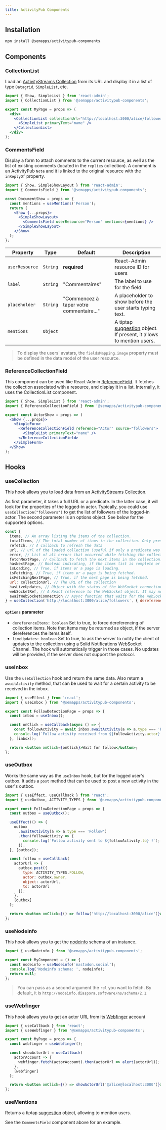 ```yaml
---
title: ActivityPub Components
---
```


## Installation

```bash
npm install @semapps/activitypub-components
```

## Components

### CollectionList

Load an [ActivityStreams Collection](https://www.w3.org/TR/activitystreams-core/#collections) from its URL and display it in a list of type `Datagrid`, `SimpleList`, etc.

```jsx
import { Show, SimpleList } from 'react-admin';
import { CollectionList } from '@semapps/activitypub-components';

export const MyPage = props => (
  <div>
    <CollectionList collectionUrl="http://localhost:3000/alice/followers" resource="Actor">
      <SimpleList primaryText="name" />
    </CollectionList>
  </div>
);
```

### CommentsField

Display a form to attach comments to the current resource, as well as the list of existing comments (located in the `replies` collection). A comment is an ActivityPub `Note` and it is linked to the original resource with the `inReplyOf` property.

```jsx
import { Show, SimpleShowLayout } from 'react-admin';
import { CommentsField } from '@semapps/activitypub-components';

const DocumentShow = props => {
  const mentions = useMentions('Person');
  return (
    <Show {...props}>
      <SimpleShowLayout>
        <CommentsField userResource="Person" mentions={mentions} />
      </SimpleShowLayout>
    </Show>
  );
};
```

| Property       | Type     | Default                                  | Description                                                                                                        |
| -------------- | -------- | ---------------------------------------- | ------------------------------------------------------------------------------------------------------------------ |
| `userResource` | `String` | **required**                             | React-Admin resource ID for users                                                                                  |
| `label`        | `String` | "Commentaires"                           | The label to use for the field                                                                                     |
| `placeholder`  | `String` | "Commencez à taper votre commentaire..." | A placeholder to show before the user starts typing text.                                                          |
| `mentions`     | `Object` |                                          | A tiptap [suggestion](https://tiptap.dev/api/utilities/suggestion) object. If present, it allows to mention users. |

> To display the users' avatars, the `fieldsMapping.image` property must be defined in the data model of the user resource.

### ReferenceCollectionField

This component can be used like React-Admin [ReferenceField](https://marmelab.com/react-admin/Fields.html#referencefield). It fetches the collection associated with a resource, and display it in a list. Internally, it uses the CollectionList component.

```jsx
import { Show, SimpleList } from 'react-admin';
import { ReferenceCollectionField } from '@semapps/activitypub-components';

export const ActorShow = props => (
  <Show {...props}>
    <SimpleForm>
      <ReferenceCollectionField reference="Actor" source="followers">
        <SimpleList primaryText="name" />
      </ReferenceCollectionField>
    </SimpleForm>
  </Show>
);
```

## Hooks

### useCollection

This hook allows you to load data from an [ActivityStreams Collection](https://www.w3.org/TR/activitystreams-core/#collections).

As first parameter, it takes a full URL or a predicate. In the latter case, it will look for the properties of the logged-in actor. Typically, you could use `useCollection("followers")` to get the list of followers of the logged-in actor. The second parameter is an options object. See below for the supported options.

```jsx
const {
  items, // An array listing the items of the collection.
  totalItems, // The total number of items in the collection. Only present if the collection is not paginated or if the server yields totalItems
  refetch, // A callback to refresh the data
  url, // url of the loaded collection (useful if only a predicate was passed)
  error, // List of all errors that occurred while fetching the collection and its items or undefined.
  fetchNextPage, // Callback to fetch the next items in the collection.
  hasNextPage, // Boolean indicating, if the items list is complete or if there are more items retrievable.
  isLoading, // True, if items or a page is loading.
  isFetching, // True, if items or a page is being fetched.
  isFetchingNextPage, // True, if the next page is being fetched.
  url: collectionUrl, // The URL of the collection
  hasLiveUpdates, // Object with the status of the WebSocket connection ('connected', 'closed', 'error') and eventually the error
  webSocketRef, // A React reference to the WebSocket object. It may not be initialized yet.
  awaitWebSocketConnection // Async function that waits for the WebSocket connection to be established. Returns the WebSocket ref.
} = useCollection('http://localhost:3000/alice/followers', { dereferenceItems: false, liveUpdates: true });
```

#### `options` parameter

- `dereferenceItems: boolean` Set to true, to force dereferencing of collection items. Note that items may be returned as object, if the server dereferences the items itself.
- `liveUpdates: boolean` Set to true, to ask the server to notify the client of updates to the collection using a Solid Notifications WebSocket Channel. The hook will automatically trigger in those cases. No updates will be provided, if the server does not support the protocol.

### useInbox

Use the `useCollection` hook and return the same data. Also return a `awaitActivity` method, that can be used to wait for a certain activity to be received in the inbox.

```jsx
import { useEffect } from 'react';
import { useInbox } from '@semapps/activitypub-components';

export const FollowDetectionPage = props => {
  const inbox = useInbox();

  const onClick = useCallback(async () => {
    const followActivity = await inbox.awaitActivity(a => a.type === 'Follow');
    console.log(`Follow activity received from ${followActivity.actor} !`);
  }, [inbox]);

  return <button onClick={onClick}>Wait for follow</button>;
};
```

### useOutbox

Works the same way as the `useInbox` hook, but for the logged user's outbox. It adds a `post` method that can be used to post a new activity in the user's outbox.

```jsx
import { useEffect, useCallback } from 'react';
import { useOutbox, ACTIVITY_TYPES } from '@semapps/activitypub-components';

export const FollowDetectionPage = props => {
  const outbox = useOutbox();

  useEffect(() => {
    outbox
      .awaitActivity(a => a.type === 'Follow')
      .then(followActivity => {
        console.log(`Follow activity sent to ${followActivity.to} !`);
      });
  }, [outbox]);

  const follow = useCallback(
    actorUrl => {
      outbox.post({
        type: ACTIVITY_TYPES.FOLLOW,
        actor: outbox.owner,
        object: actorUrl,
        to: actorUrl
      });
    },
    [outbox]
  );

  return <button onClick={() => follow('http://localhost:3000/alice')}>Follow Alice</button>;
};
```

### useNodeinfo

This hook allows you to get the [nodeinfo](https://nodeinfo.diaspora.software) schema of an instance.

```jsx
import { useNodeinfo } from '@semapps/activitypub-components';

export const MyComponent = () => {
  const nodeinfo = useNodeinfo('mastodon.social');
  console.log('Nodeinfo schema: ', nodeinfo);
  return null;
};
```

> You can pass as a second argument the `rel` you want to fetch. By default, it is `http://nodeinfo.diaspora.software/ns/schema/2.1`.

### useWebfinger

This hook allows you to get an actor URL from its [Webfinger](https://en.wikipedia.org/wiki/WebFinger) account

```jsx
import { useCallback } from 'react';
import { useWebfinger } from '@semapps/activitypub-components';

export const MyPage = props => {
  const webfinger = useWebfinger();

  const showActorUrl = useCallback(
    actorAccount => {
      webfinger.fetch(actorAccount).then(actorUrl => alert(actorUrl));
    },
    [webfinger]
  );

  return <button onClick={() => showActorUrl('@alice@localhost:3000')}>Show Alice URL</button>;
};
```

### useMentions

Returns a tiptap [suggestion](https://tiptap.dev/api/utilities/suggestion) object, allowing to mention users.

See the `CommentsField` component above for an example.
